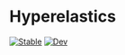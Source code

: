 # Hyperelastics
[![Stable](https://img.shields.io/badge/docs-stable-blue.svg)](https://cfarm6.github.io/Hyperelastics.jl/stable) [![Dev](https://img.shields.io/badge/docs-dev-blue.svg)](https://cfarm6.github.io/Hyperelastics.jl/dev)
